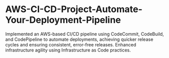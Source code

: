 # AWS-CI-CD-Project-Automate-Your-Deployment-Pipeline
Implemented an AWS-based CI/CD pipeline using CodeCommit, CodeBuild, and CodePipeline to automate deployments, achieving quicker release cycles and ensuring consistent, error-free releases. Enhanced infrastructure agility using Infrastructure as Code practices.
